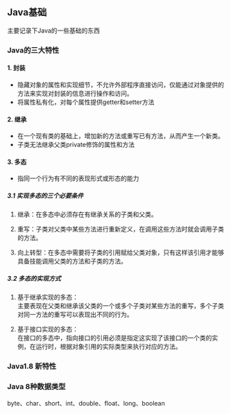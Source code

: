 ## Java基础

主要记录下Java的一些基础的东西

### Java的三大特性

#### 1. 封装

- 隐藏对象的属性和实现细节，不允许外部程序直接访问，仅能通过对象提供的方法来实现对封装的信息进行操作和访问。
- 将属性私有化，对每个属性提供getter和setter方法

#### 2. 继承

- 在一个现有类的基础上，增加新的方法或重写已有方法，从而产生一个新类。
- 子类无法继承父类private修饰的属性和方法

#### 3. 多态

- 指同一个行为有不同的表现形式或形态的能力

##### 3.1 实现多态的三个必要条件

1.  继承：在多态中必须存在有继承关系的子类和父类。    
    
2.  重写：子类对父类中某些方法进行重新定义，在调用这些方法时就会调用子类的方法。
    
3.  向上转型：在多态中需要将子类的引用赋给父类对象，只有这样该引用才能够具备技能调用父类的方法和子类的方法。

##### 3.2 多态的实现方式

1.  基于继承实现的多态：  
主要表现在父类和继承该父类的一个或多个子类对某些方法的重写，多个子类对同一方法的重写可以表现出不同的行为。

2.  基于接口实现的多态：  
在接口的多态中，指向接口的引用必须是指定这实现了该接口的一个类的实例，在运行时，根据对象引用的实际类型来执行对应的方法。

### Java1.8 新特性

### Java 8种数据类型

byte、char、short、int、double、float、long、boolean

